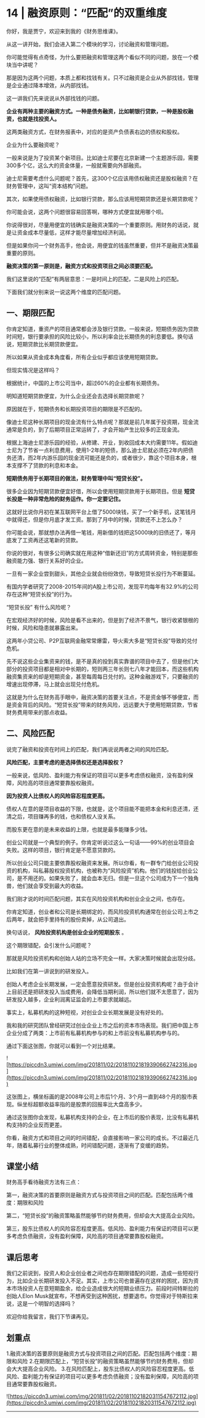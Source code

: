# 14 | 融资原则：“匹配”的双重维度

你好，我是贾宁，欢迎来到我的《财务思维课》。

从这一讲开始，我们会进入第二个模块的学习，讨论融资和管理问题。

你可能觉得有点奇怪，为什么要把融资和管理这两个看似不同的问题，放在一个模块当中讲呢？

那是因为这两个问题，本质上都和找钱有关。只不过融资是企业从外部找钱，管理是企业通过降本增效，从内部找钱。

这一讲我们先来说说从外部找钱的问题。

 **企业有两种主要的融资方式。一种是债务融资，比如朝银行贷款，一种是股权融资，也就是找投资人。**

这两类融资方式，在财务报表中，对应的是资产负债表右边的债权和股权。

企业为什么要融资呢？

一般来说是为了投资某个新项目。比如迪士尼要在北京新建一个主题游乐园，需要300多个亿，这么大的资金体量，一般就需要向外部融资。

迪士尼需要考虑什么问题呢？首先，这300个亿应该用债权融资还是股权融资？在财务管理中，这叫“资本结构”问题。

其次，如果使用债权融资，比如银行贷款，那么应该用短期贷款还是长期贷款呢？

你可能会说，这两个问题很容易回答啊，哪种方式便宜就用哪个呗。

你说得很对，尽量用便宜的钱确实是融资决策的一个重要原则。用财务的话说，就是让资金成本尽量低，这样才能尽量增加经济利润。

但是如果你问一个财务高手，他会说，用便宜的钱虽然重要，但并不是融资决策最重要的原则。

 **融资决策的第一原则是，融资方式和投资项目之间必须要匹配。** 

我们这里说的“匹配”有两层意思：一是时间上的匹配，二是风险上的匹配。

下面我们就分别来说一说这两个维度的匹配问题。

## 一、期限匹配

你肯定知道，重资产的项目通常都会涉及银行贷款。一般来说，短期债务因为贷款时间短，银行要承担的风险比较小，所以利率会比长期债务的利息要低。换句话说，短期贷款比长期贷款便宜。

所以如果从资金成本角度看，所有企业似乎都应该使用短期贷款。

但现实情况是这样吗？

根据统计，中国的上市公司当中，超过60%的企业都有长期债务。

明知道短期贷款便宜，为什么企业还会去选择长期贷款呢？

原因就在于，短期债务和长期投资项目的期限是不匹配的。

像迪士尼这种长期项目的现金流有什么特点呢？那就是前几年属于投资期，现金流通常是负的，到了后期项目正常运转了，才会开始产生比较多的正现金流。

根据上海迪士尼游乐园的经验，从修建、开业，到收回成本大约需要11年。假如迪士尼为了节省一点利息费用，使用1-2年的短债，那么迪士尼就必须在2年内把债务还清，而2年内游乐园的现金流可能还是负的，或者很少，靠这个项目本身，根本支撑不了贷款的利息和本金。

 **短期债务用于长期项目的做法，财务管理中叫“短贷长投”。**

很多企业因为短期贷款便宜好借，所以会使用短期贷款用于长期项目。但是 **短贷长投是一种非常危险的财务运作。你一定要记住。**

这就好比说你月初在某互联网平台上借了5000块钱，买了一个新手机，这笔钱月中就得还，但是你月底才发工资。那到了月中的时候，贷款还不上怎么办？

你可能会说，那就想办法再借一笔钱，用新借的钱把这5000块的旧债还了，等月底发了工资再还这笔新的贷款。

你说的很对，有很多公司确实就在用这种“借新还旧”的方式周转资金，特别是那些融资能力强、银行关系好的企业。

一旦有一家企业尝到甜头，其他企业就会纷纷效仿，导致短贷长投行为不断蔓延。

有国内学者研究了2008-2015年间的A股上市公司，发现平均每年有32.9%的公司存在这种“短贷长投”的行为。

“短贷长投” 有什么风险呢？

在宏观经济好的时候，风险是看不出来的，但是到了经济不景气，银行收紧银根的时候，风险和隐患就暴露出来。

这两年小贷公司、P2P互联网金融常常爆雷，导火索大多是“短贷长投”导致的兑付危机。

先不说这些企业集资来的钱，是不是真的投到真实靠谱的项目中去了，但是他们大部分的投资项目都是相对中长期的，短则两三年长则七八年才能回本，而这些机构融资集资来的却是短期资金，甚至每周每日兑付的。这种金融游戏下，只要融资的增速出现停滞，马上就会出现兑付危机。

这就是为什么在财务高手眼中，融资决策的首要关注点，不是资金够不够便宜，而是资金背后的风险。“短贷长投”带来的财务风险，远远要大于使用短期贷款，节省财务费用带来的那点收益。

## 二、风险匹配

说完了融资和投资在时间上的匹配，我们再说说两者之间的风险匹配。

 **风险匹配，主要考虑的是选择债权还是选择股权？**

一般来说，低风险、盈利能力有保证的项目可以更多考虑债权融资，没有盈利保障，风险高的项目通常要靠股权融资。

 **因为投资人比债权人的风险容忍程度更高。** 

债权人在意的是项目收益的下限，也就是，这个项目能不能把本金和利息还清，还清之后，项目赚再多的钱，也和债权人没关系。

而股东更在意的是未来收益的上限，也就是最多能赚多少钱。

创业公司就是一个典型的例子。你肯定听说过这么一句话——99%的创业项目会失败。这样的项目，银行肯定是不愿意贷款的。

所以创业公司只能主要依靠股权融资来发展。所以你看，有一群专门给创业公司投资的机构，叫私募股权投资机构，也被称为“风险投资”机构。他们的钱投给创业公司，是不用还的。如果失败了，就会血本无归。但是一旦这个公司成为下一个独角兽，他们就会享受到最大的收益。

我们刚才说的时间匹配问题，其实在风险投资机构和创业企业之间，也存在。

你肯定知道，创业者和公司是长期绑定的，而风险投资机构通常在创业公司上市之后两年，就会把手里持有的股份卖掉，从公司退出。

换句话说， **风险投资机构是创业企业的短期股东** 。

这个期限错配，会引发什么问题呢？

那就是风险投资机构和创始人站的立场不完全一样。大家决策时候就会出现分歧。

比如我们在第一讲说到的研发投入。

创始人考虑企业长期发展，一定会愿意投资研发。但是创业投资机构呢？由于会计上目前还是把研发投入当成费用，会降低当期利润，所以他们就不太愿意了，因为研发投入越多，企业利润离证监会的上市要求就越远。

事实上，私募机构的这种短视，对创业企业长期发展是没有好处的。

我和我的研究团队曾经研究过创业企业上市之后的资本市场表现。我们把中国上市企业分成了两类：上市前有私募机构参与的和上市前没有私募机构参与的。

通过下面这张图，你就可以看到一个对比结果。

![https://piccdn3.umiwi.com/img/201811/02/201811021819390662742316.jpg](https://piccdn3.umiwi.com/img/201811/02/201811021819390662742316.jpg)

这张图上，横坐标画的是2008年公司上市后1个月、3个月一直到48个月的股市表现。纵坐标超额收益率指的是股票的回报率比大盘高多少。

通过这张图你会发现，私募机构支持的企业，在上市后的股价表现，比没有私募机构支持的企业反而更差。

你看，融资方式和项目之间的时间错配，会直接影响一家公司的成长。不过最近几年，随着私募行业的整体成熟，时间错配问题，逐渐有了变缓的趋势。

## 课堂小结

财务高手看待融资方法有三点：

第一，融资决策的首要原则是融资方式与投资项目之间的匹配。匹配包括两个维度：期限和风险

第二，“短贷长投”的融资策略虽然能够节约财务费用，但却会大大提高企业风险。

第三，股东比债权人的风险容忍程度更高。低风险、盈利能力有保证的项目可以更多考虑负债融资，没有盈利保障，风险高的项目通常要靠股权融资。

## 课后思考

我们之前说到，投资人和企业创业者之间也存在期限错配的问题，造成一些短视行为，比如企业长期研发投入不足。其实，上市公司也普遍存在这样的困扰，因为资本市场投资人在意短期盈余，给企业造成很大的短期业绩压力。前段时间特斯拉的创始人Elon Musk就宣布，不想再受到这种困扰，想要退市。你觉得对于特斯拉来说，这是一个明智的选择吗？

欢迎你给我留言，我们下节课再见。

## 划重点

1.融资决策的首要原则是融资方式与投资项目之间的匹配。匹配包括两个维度：期限和风险
2.在期限匹配上，“短贷长投”的融资策略虽然能够节约财务费用，但却会大大提高企业风险。
3.在风险匹配上，股东比债权人的风险容忍程度更高。低风险、盈利能力有保证的项目可以更多考虑负债融资；没有盈利保障，风险高的项目通常要靠股权融资。
 

![https://piccdn3.umiwi.com/img/201811/02/201811021820311547672112.jpg](https://piccdn3.umiwi.com/img/201811/02/201811021820311547672112.jpg)

---
